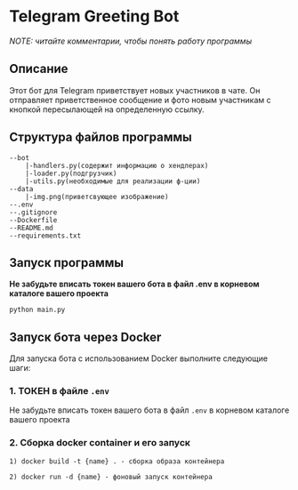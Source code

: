 # Telegram Greeting Bot

*NOTE: читайте комментарии, чтобы понять работу программы*

## Описание

Этот бот для Telegram приветствует новых участников в чате. Он отправляет приветственное сообщение и фото новым участникам c кнопкой пересылающей на определенную ссылку.

## Структура файлов программы
```
--bot
    |-handlers.py(содержит информацию о хендлерах)
    |-loader.py(подгрузчик)
    |-utils.py(необходимые для реализации ф-ции)
--data
    |-img.png(приветсвующее изображение)
--.env
--.gitignore
--Dockerfile
--README.md
--requirements.txt
```

## Запуск программы
**Не забудьте вписать токен вашего бота в файл .env в корневом каталоге вашего проекта**

```
python main.py
```


## Запуск бота через Docker

Для запуска бота с использованием Docker выполните следующие шаги:

### 1.  ТОКЕН в файлe `.env`

Не забудьте вписать токен вашего бота в файл `.env` в корневом каталоге вашего проекта


### 2. Сборка docker container и его запуск

```
1) docker build -t {name} . - сборка образа контейнера

2) docker run -d {name} - фоновый запуск контейнера
```

